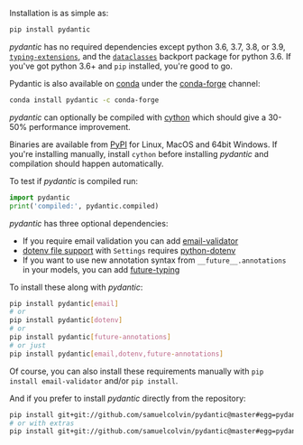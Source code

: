 Installation is as simple as:

```bash
pip install pydantic
```

*pydantic* has no required dependencies except python 3.6, 3.7, 3.8, or 3.9,
[`typing-extensions`](https://pypi.org/project/typing-extensions/), and the
[`dataclasses`](https://pypi.org/project/dataclasses/) backport package for python 3.6.
If you've got python 3.6+ and `pip` installed, you're good to go.

Pydantic is also available on [conda](https://www.anaconda.com) under the [conda-forge](https://conda-forge.org)
channel:

```bash
conda install pydantic -c conda-forge
```

*pydantic* can optionally be compiled with [cython](https://cython.org/) which should give a 30-50% performance
improvement. 

Binaries are available from [PyPI](https://pypi.org/project/pydantic/#files) for Linux, MacOS and 64bit Windows.
If you're installing manually, install `cython` before installing *pydantic* and compilation should happen automatically.

To test if *pydantic* is compiled run:

```py
import pydantic
print('compiled:', pydantic.compiled)
```

*pydantic* has three optional dependencies:

* If you require email validation you can add [email-validator](https://github.com/JoshData/python-email-validator)
* [dotenv file support](usage/settings.md#dotenv-env-support) with `Settings` requires
  [python-dotenv](https://pypi.org/project/python-dotenv)
* If you want to use new annotation syntax from `__future__.annotations` in your models,
  you can add [future-typing](https://pypi.org/project/future-typing)

To install these along with *pydantic*:
```bash
pip install pydantic[email]
# or
pip install pydantic[dotenv]
# or
pip install pydantic[future-annotations]
# or just
pip install pydantic[email,dotenv,future-annotations]
```

Of course, you can also install these requirements manually with `pip install email-validator` and/or `pip install`.

And if you prefer to install *pydantic* directly from the repository:
```bash
pip install git+git://github.com/samuelcolvin/pydantic@master#egg=pydantic
# or with extras
pip install git+git://github.com/samuelcolvin/pydantic@master#egg=pydantic[email,dotenv]
```
